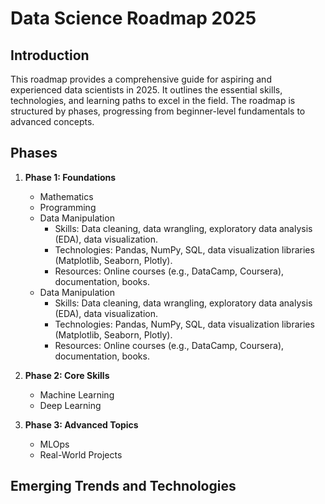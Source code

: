 # Data Science Roadmap 2025

## Introduction

This roadmap provides a comprehensive guide for aspiring and experienced data scientists in 2025. It outlines the essential skills, technologies, and learning paths to excel in the field. The roadmap is structured by phases, progressing from beginner-level fundamentals to advanced concepts.

## Phases

1.  **Phase 1: Foundations**
    *   Mathematics
    *   Programming
    *   Data Manipulation
        *   Skills: Data cleaning, data wrangling, exploratory data analysis (EDA), data visualization.
        *   Technologies: Pandas, NumPy, SQL, data visualization libraries (Matplotlib, Seaborn, Plotly).
        *   Resources: Online courses (e.g., DataCamp, Coursera), documentation, books.
    *   Data Manipulation
        *   Skills: Data cleaning, data wrangling, exploratory data analysis (EDA), data visualization.
        *   Technologies: Pandas, NumPy, SQL, data visualization libraries (Matplotlib, Seaborn, Plotly).
        *   Resources: Online courses (e.g., DataCamp, Coursera), documentation, books.

2.  **Phase 2: Core Skills**
    *   Machine Learning
    *   Deep Learning

3.  **Phase 3: Advanced Topics**
    *   MLOps
    *   Real-World Projects

## Emerging Trends and Technologies